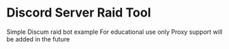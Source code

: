 # Discord Server Raid Tool 
Simple Discum raid bot example
For educational use only
Proxy support will be added in the future
